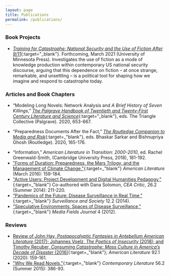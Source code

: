 ```yaml
---
layout: page
title: Publications
permalink: /publications/
---
```

### Book Projects
- [*Training for Catastrophe: National Security and the Use of Fiction After 9/11*]("https://www.upress.umn.edu/book-division/books/training-for-catastrophe"){:target="_blank"}. Forthcoming, March 2021 (University of Minnesota Press). Investigates the use of fiction as a mode of knowledge production within contemporary US national security discourse, arguing that this dependence on fiction – at once strange, remarkable, and unsettling – is a political tool for shaping how we imagine and respond to catastrophe today.

### Articles and Book Chapters
- “Modeling Long Novels: Network Analysis and *A Brief History of Seven Killings*,” [*The Palgrave Handbook of Twentieth and Twenty-First Century Literature and Science*](https://www.palgrave.com/us/book/9783030482435){:target="_blank"}, eds. The Triangle Collective (Palgrave). 2020, 653-667.
* “Preparedness Documents After the Fact,” [*The Routledge Companion to Media and Risk*](https://www.routledge.com/The-Routledge-Companion-to-Media-and-Risk/Ghosh-Sarkar/p/book/9781138638938){:target=_"blank"}, eds. Bhaskar Sarkar and Bishnupriya Ghosh (Routledge). 2020, 165-176.
- “Information,” _American Literature in Transition: 2000-2010_, ed. Rachel Greenwald-Smith, (Cambridge University Press, 2018), 181-192.
- ["Forms of Duration: Preparedness, the Mars Trilogy, and the Management of Climate Change,"](http://americanliterature.dukejournals.org/content/88/1/159.abstract){:target=_"blank"} _American Literature_ (March 2016): 159-184.
- ["Active Users: Project Development and Digital Humanities Pedagogy,"](https://muse.jhu.edu/article/550524/summary){:target=_"blank"} Co-authored with Dana Solomon, _CEA Critic_, 26.2 (Summer 2014): 211-220.
- [“Pandemics of the Future: Disease Surveillance in Real Time,"](http://library.queensu.ca/ojs/index.php/surveillance-and-society/article/view/pandemics){:target=_"blank"} _Surveillance and Society_ 12.2 (2014).
- ["Speculative Environments: Spaces of Disease Surveillance,"](http://www.mediafieldsjournal.org/speculative-environments/2011/12/29/speculative-environments-spaces-of-disease-surveillance.html){:target=_"blank"} _Media Fields Journal_ 4 (2012).

### Reviews
- [Review of John Hay, *Postapocalyptic Fantasies in Antebellum American Literature* (2017); Johannes Voelz, *The Poetics of Insecurity* (2018); and Timothy Recuber, *Consuming Catastrophe: Mass Culture in America’s Decade of Disaster* (2016)](https://read.dukeupress.edu/american-literature/article-abstract/92/1/159/156860/Postapocalyptic-Fantasies-in-Antebellum-American?redirectedFrom=fulltext){:target=_"blank"}; *American Literature* 92.1 (2020): 159-161.
- ["Why We Read Novels,"](https://muse.jhu.edu/article/591469){:target=_"blank"} _Contemporary Literature_ 56.2 (Summer 2015): 386-93.

